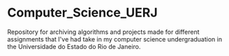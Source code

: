 # Computer_Science_UERJ
Repository for archiving algorithms and projects made for different assignments that I've had take in my computer science undergraduation in the Universidade do Estado do Rio de Janeiro.
